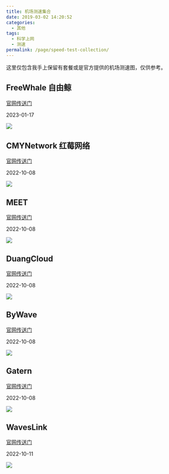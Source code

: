 ```yaml
---
title: 机场测速集合
date: 2019-03-02 14:20:52
categories:
  - 其他
tags:
  - 科学上网
  - 测速
permalink: /page/speed-test-collection/
---
```


这里仅包含我手上保留有套餐或是官方提供的机场测速图，仅供参考。

<!--more-->

## FreeWhale 自由鲸

[官网传送门](https://url.iszy.xyz/freewhale)

2023-01-17

![](https://img.iszy.xyz/1673945313908.png?x-oss-process=style/big)

## CMYNetwork 红莓网络

[官网传送门](https://url.iszy.xyz/cmynetwork)

2022-10-08

![](https://img.iszy.xyz/1665250207111.png?x-oss-process=style/big)

## MEET

[官网传送门](https://url.iszy.xyz/fspeed)

2022-10-08

![](https://img.iszy.xyz/1665244049497.png?x-oss-process=style/big)

## DuangCloud

[官网传送门](https://url.iszy.xyz/duangcloud)

2022-10-08

![](https://img.iszy.xyz/1665245508155.png?x-oss-process=style/big)

## ByWave

[官网传送门](https://url.iszy.xyz/bywave)

2022-10-08

![](https://img.iszy.xyz/1665254136204.png?x-oss-process=style/big)

## Gatern

[官网传送门](https://url.iszy.xyz/gatern)

2022-10-08

![](https://img.iszy.xyz/1665255728656.png?x-oss-process=style/big)

## WavesLink

[官网传送门](https://url.iszy.xyz/waveslink)

2022-10-11

![](https://img.iszy.xyz/1665500824447.png?x-oss-process=style/big)

